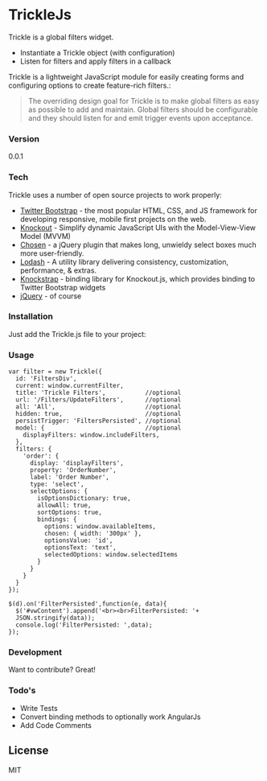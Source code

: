 # TrickleJs

Trickle is a global filters widget.

  - Instantiate a Trickle object (with configuration)
  - Listen for filters and apply filters in a callback

Trickle is a lightweight JavaScript module for easily creating forms and configuring options to create feature-rich filters.:

> The overriding design goal for Trickle is to make global filters as easy as possible to add and maintain.
> Global filters should be configurable and they should listen for and emit trigger events upon acceptance.

### Version
0.0.1

### Tech

Trickle uses a number of open source projects to work properly:

* [Twitter Bootstrap] - the most popular HTML, CSS, and JS framework for developing responsive, mobile first projects on the web.
* [Knockout] - Simplify dynamic JavaScript UIs with the Model-View-View Model (MVVM)
* [Chosen] - a jQuery plugin that makes long, unwieldy select boxes much more user-friendly.
* [Lodash] - A utility library delivering consistency, customization, performance, & extras.
* [Knockstrap] - binding library for Knockout.js, which provides binding to Twitter Bootstrap widgets
* [jQuery] - of course

### Installation

Just add the Trickle.js file to your project:

### Usage

```
var filter = new Trickle({
  id: 'FiltersDiv',
  current: window.currentFilter,
  title: 'Trickle Filters',           //optional
  url: '/Filters/UpdateFilters',      //optional
  all: 'All',                         //optional
  hidden: true,                       //optional
  persistTrigger: 'FiltersPersisted', //optional
  model: {                            //optional
    displayFilters: window.includeFilters,
  },
  filters: {
    'order': {
      display: 'displayFilters',
      property: 'OrderNumber',
      label: 'Order Number',
      type: 'select',
      selectOptions: {
        isOptionsDictionary: true,
        allowAll: true,
        sortOptions: true,
        bindings: {
          options: window.availableItems,
          chosen: { width: '300px' },
          optionsValue: 'id',
          optionsText: 'text',
          selectedOptions: window.selectedItems
        }
      }
    }
  }
}); 

$(d).on('FilterPersisted',function(e, data){
  $('#vwContent').append('<br><br>FilterPersisted: '+
  JSON.stringify(data));
  console.log('FilterPersisted: ',data);
});
```

### Development

Want to contribute? Great!

### Todo's

 - Write Tests
 - Convert binding methods to optionally work AngularJs
 - Add Code Comments

License
----

MIT

[john gruber]:http://daringfireball.net/
[@thomasfuchs]:http://twitter.com/thomasfuchs
[1]:http://daringfireball.net/projects/markdown/
[marked]:https://github.com/chjj/marked
[Ace Editor]:http://ace.ajax.org
[node.js]:http://nodejs.org
[Twitter Bootstrap]:http://twitter.github.com/bootstrap/
[Knockout]:http://knockoutjs.com/
[jQuery]:http://jquery.com
[Lodash]:https://lodash.com/
[express]:http://expressjs.com
[AngularJS]:http://angularjs.org
[Knockstrap]:http://faulknercs.github.io/Knockstrap/
[Chosen]:http://harvesthq.github.io/chosen/
